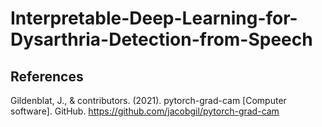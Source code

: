 # Interpretable-Deep-Learning-for-Dysarthria-Detection-from-Speech

## References
Gildenblat, J., & contributors. (2021). pytorch-grad-cam [Computer software]. GitHub. https://github.com/jacobgil/pytorch-grad-cam

